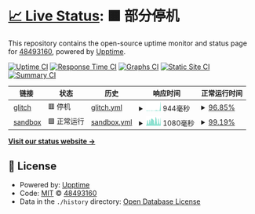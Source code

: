 # [📈 Live Status](https://demo.upptime.js.org): <!--live status--> **🟧 部分停机**

This repository contains the open-source uptime monitor and status page for [48493160](https://demo.upptime.js.org), powered by [Upptime](https://github.com/upptime/upptime).

[![Uptime CI](https://github.com/48493160/upptime/workflows/Uptime%20CI/badge.svg)](https://github.com/48493160/upptime/actions?query=workflow%3A%22Uptime+CI%22)
[![Response Time CI](https://github.com/48493160/upptime/workflows/Response%20Time%20CI/badge.svg)](https://github.com/48493160/upptime/actions?query=workflow%3A%22Response+Time+CI%22)
[![Graphs CI](https://github.com/48493160/upptime/workflows/Graphs%20CI/badge.svg)](https://github.com/48493160/upptime/actions?query=workflow%3A%22Graphs+CI%22)
[![Static Site CI](https://github.com/48493160/upptime/workflows/Static%20Site%20CI/badge.svg)](https://github.com/48493160/upptime/actions?query=workflow%3A%22Static+Site+CI%22)
[![Summary CI](https://github.com/48493160/upptime/workflows/Summary%20CI/badge.svg)](https://github.com/48493160/upptime/actions?query=workflow%3A%22Summary+CI%22)

<!--start: status pages-->
<!-- This summary is generated by Upptime (https://github.com/upptime/upptime) -->
<!-- Do not edit this manually, your changes will be overwritten -->
<!-- prettier-ignore -->
| 链接 | 状态 | 历史 | 响应时间 | 正常运行时间 |
| --- | ------ | ------- | ------------- | ------ |
| <img alt="" src="https://icons.duckduckgo.com/ip3/bramble-attractive-wolverine.glitch.me.ico" height="13"> [glitch](https://bramble-attractive-wolverine.glitch.me/list) | 🟥 停机 | [glitch.yml](https://github.com/48493160/upptime/commits/HEAD/history/glitch.yml) | <details><summary><img alt="响应时间图像" src="./graphs/glitch/response-time-week.png" height="20"> 944毫秒</summary><br><a href="https://demo.upptime.js.org/history/glitch"><img alt="响应时间 379" src="https://img.shields.io/endpoint?url=https%3A%2F%2Fraw.githubusercontent.com%2F48493160%2Fupptime%2FHEAD%2Fapi%2Fglitch%2Fresponse-time.json"></a><br><a href="https://demo.upptime.js.org/history/glitch"><img alt="24 小时响应时间 2179" src="https://img.shields.io/endpoint?url=https%3A%2F%2Fraw.githubusercontent.com%2F48493160%2Fupptime%2FHEAD%2Fapi%2Fglitch%2Fresponse-time-day.json"></a><br><a href="https://demo.upptime.js.org/history/glitch"><img alt="7 天正常运行时间 944" src="https://img.shields.io/endpoint?url=https%3A%2F%2Fraw.githubusercontent.com%2F48493160%2Fupptime%2FHEAD%2Fapi%2Fglitch%2Fresponse-time-week.json"></a><br><a href="https://demo.upptime.js.org/history/glitch"><img alt="30天的正常运行时间 482" src="https://img.shields.io/endpoint?url=https%3A%2F%2Fraw.githubusercontent.com%2F48493160%2Fupptime%2FHEAD%2Fapi%2Fglitch%2Fresponse-time-month.json"></a><br><a href="https://demo.upptime.js.org/history/glitch"><img alt="1年的正常运行时间 379" src="https://img.shields.io/endpoint?url=https%3A%2F%2Fraw.githubusercontent.com%2F48493160%2Fupptime%2FHEAD%2Fapi%2Fglitch%2Fresponse-time-year.json"></a></details> | <details><summary><a href="https://demo.upptime.js.org/history/glitch">96.85%</a></summary><a href="https://demo.upptime.js.org/history/glitch"><img alt="正常运行时间 96.36%" src="https://img.shields.io/endpoint?url=https%3A%2F%2Fraw.githubusercontent.com%2F48493160%2Fupptime%2FHEAD%2Fapi%2Fglitch%2Fuptime.json"></a><br><a href="https://demo.upptime.js.org/history/glitch"><img alt="24 小时正常运行时间 79.23%" src="https://img.shields.io/endpoint?url=https%3A%2F%2Fraw.githubusercontent.com%2F48493160%2Fupptime%2FHEAD%2Fapi%2Fglitch%2Fuptime-day.json"></a><br><a href="https://demo.upptime.js.org/history/glitch"><img alt="7 天正常运行时间 96.85%" src="https://img.shields.io/endpoint?url=https%3A%2F%2Fraw.githubusercontent.com%2F48493160%2Fupptime%2FHEAD%2Fapi%2Fglitch%2Fuptime-week.json"></a><br><a href="https://demo.upptime.js.org/history/glitch"><img alt="30天的正常运行时间 99.28%" src="https://img.shields.io/endpoint?url=https%3A%2F%2Fraw.githubusercontent.com%2F48493160%2Fupptime%2FHEAD%2Fapi%2Fglitch%2Fuptime-month.json"></a><br><a href="https://demo.upptime.js.org/history/glitch"><img alt="1年的正常运行时间 96.36%" src="https://img.shields.io/endpoint?url=https%3A%2F%2Fraw.githubusercontent.com%2F48493160%2Fupptime%2FHEAD%2Fapi%2Fglitch%2Fuptime-year.json"></a></details>
| <img alt="" src="https://icons.duckduckgo.com/ip3/ebl1kd-3000.csb.app.ico" height="13"> [sandbox](https://ebl1kd-3000.csb.app) | 🟩 正常运行 | [sandbox.yml](https://github.com/48493160/upptime/commits/HEAD/history/sandbox.yml) | <details><summary><img alt="响应时间图像" src="./graphs/sandbox/response-time-week.png" height="20"> 1080毫秒</summary><br><a href="https://demo.upptime.js.org/history/sandbox"><img alt="响应时间 986" src="https://img.shields.io/endpoint?url=https%3A%2F%2Fraw.githubusercontent.com%2F48493160%2Fupptime%2FHEAD%2Fapi%2Fsandbox%2Fresponse-time.json"></a><br><a href="https://demo.upptime.js.org/history/sandbox"><img alt="24 小时响应时间 1121" src="https://img.shields.io/endpoint?url=https%3A%2F%2Fraw.githubusercontent.com%2F48493160%2Fupptime%2FHEAD%2Fapi%2Fsandbox%2Fresponse-time-day.json"></a><br><a href="https://demo.upptime.js.org/history/sandbox"><img alt="7 天正常运行时间 1080" src="https://img.shields.io/endpoint?url=https%3A%2F%2Fraw.githubusercontent.com%2F48493160%2Fupptime%2FHEAD%2Fapi%2Fsandbox%2Fresponse-time-week.json"></a><br><a href="https://demo.upptime.js.org/history/sandbox"><img alt="30天的正常运行时间 986" src="https://img.shields.io/endpoint?url=https%3A%2F%2Fraw.githubusercontent.com%2F48493160%2Fupptime%2FHEAD%2Fapi%2Fsandbox%2Fresponse-time-month.json"></a><br><a href="https://demo.upptime.js.org/history/sandbox"><img alt="1年的正常运行时间 986" src="https://img.shields.io/endpoint?url=https%3A%2F%2Fraw.githubusercontent.com%2F48493160%2Fupptime%2FHEAD%2Fapi%2Fsandbox%2Fresponse-time-year.json"></a></details> | <details><summary><a href="https://demo.upptime.js.org/history/sandbox">99.19%</a></summary><a href="https://demo.upptime.js.org/history/sandbox"><img alt="正常运行时间 95.09%" src="https://img.shields.io/endpoint?url=https%3A%2F%2Fraw.githubusercontent.com%2F48493160%2Fupptime%2FHEAD%2Fapi%2Fsandbox%2Fuptime.json"></a><br><a href="https://demo.upptime.js.org/history/sandbox"><img alt="24 小时正常运行时间 98.50%" src="https://img.shields.io/endpoint?url=https%3A%2F%2Fraw.githubusercontent.com%2F48493160%2Fupptime%2FHEAD%2Fapi%2Fsandbox%2Fuptime-day.json"></a><br><a href="https://demo.upptime.js.org/history/sandbox"><img alt="7 天正常运行时间 99.19%" src="https://img.shields.io/endpoint?url=https%3A%2F%2Fraw.githubusercontent.com%2F48493160%2Fupptime%2FHEAD%2Fapi%2Fsandbox%2Fuptime-week.json"></a><br><a href="https://demo.upptime.js.org/history/sandbox"><img alt="30天的正常运行时间 95.09%" src="https://img.shields.io/endpoint?url=https%3A%2F%2Fraw.githubusercontent.com%2F48493160%2Fupptime%2FHEAD%2Fapi%2Fsandbox%2Fuptime-month.json"></a><br><a href="https://demo.upptime.js.org/history/sandbox"><img alt="1年的正常运行时间 95.09%" src="https://img.shields.io/endpoint?url=https%3A%2F%2Fraw.githubusercontent.com%2F48493160%2Fupptime%2FHEAD%2Fapi%2Fsandbox%2Fuptime-year.json"></a></details>

<!--end: status pages-->

[**Visit our status website →**](https://48493160.github.io/upptime)

## 📄 License

- Powered by: [Upptime](https://github.com/upptime/upptime)
- Code: [MIT](./LICENSE) © [48493160](https://demo.upptime.js.org)
- Data in the `./history` directory: [Open Database License](https://opendatacommons.org/licenses/odbl/1-0/)
